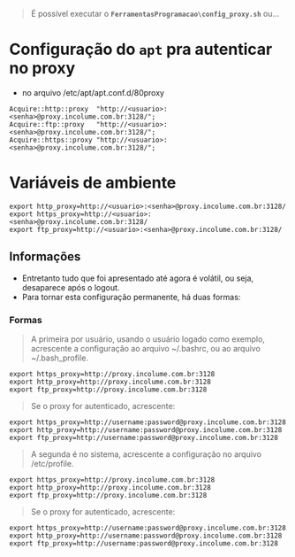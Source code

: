 > É possível executar o **`FerramentasProgramacao\config_proxy.sh`** ou...
# Configuração do `apt` pra autenticar no proxy
- no arquivo /etc/apt/apt.conf.d/80proxy

```Shell
Acquire::http::proxy  "http://<usuario>:<senha>@proxy.incolume.com.br:3128/";
Acquire::ftp::proxy   "http://<usuario>:<senha>@proxy.incolume.com.br:3128/";
Acquire::https::proxy "http://<usuario>:<senha>@proxy.incolume.com.br:3128/";
```

# Variáveis de ambiente

```shell
export http_proxy=http://<usuario>:<senha>@proxy.incolume.com.br:3128/
export https_proxy=http://<usuario>:<senha>@proxy.incolume.com.br:3128/
export ftp_proxy=http://<usuario>:<senha>@proxy.incolume.com.br:3128/
```
## Informações
- Entretanto tudo que foi apresentado até agora é volátil, ou seja, desaparece após o logout. 
- Para tornar esta configuração permanente, há duas formas:

### Formas
> A primeira por usuário, usando o usuário logado como exemplo, acrescente a configuração ao arquivo ~/.bashrc, ou ao arquivo ~/.bash_profile.

```shell
export https_proxy=http://proxy.incolume.com.br:3128
export http_proxy=http://proxy.incolume.com.br:3128
export ftp_proxy=http://proxy.incolume.com.br:3128
```

> Se o proxy for autenticado, acrescente:

```shell
export https_proxy=http://username:password@proxy.incolume.com.br:3128
export http_proxy=http://username:password@proxy.incolume.com.br:3128
export ftp_proxy=http://username:password@proxy.incolume.com.br:3128
```

> A segunda é no sistema, acrescente a configuração no arquivo /etc/profile.

```shell
export https_proxy=http://proxy.incolume.com.br:3128
export http_proxy=http://proxy.incolume.com.br:3128
export ftp_proxy=http://proxy.incolume.com.br:3128
```

> Se o proxy for autenticado, acrescente:

```shell
export https_proxy=http://username:password@proxy.incolume.com.br:3128
export http_proxy=http://username:password@proxy.incolume.com.br:3128
export ftp_proxy=http://username:password@proxy.incolume.com.br:3128
```
